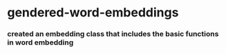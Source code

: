 # gendered-word-embeddings
### created an embedding class that includes the basic functions in word embedding
